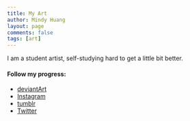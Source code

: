 ```yaml
---
title: My Art
author: Mindy Huang
layout: page
comments: false
tags: [art]
---
```

I am a student artist, self-studying hard to get a little bit better.

#### Follow my progress:

* [deviantArt](kchuang.deviantart.com)
* [Instagram](kchuangart.instagram.com)
* [tumblr](kchuangart.tumblr.com)
* [Twitter](kchuangart.twitter.com)

&nbsp;

<!-- Instagram feed. -->
<div class="ig-root Ri8536 clearfix"> </div>
<script>
 scripts=[];
 host='http://www.uptsi.com';
 js=document.createElement('script');
 js.src=host+"/tools/widgets/b/fl5EA48921IJXdS2ieK53e4gDZ27G153884UQ0Y7hj7a71W9gcL2H36kCai3V734cj06PT";
 scripts[0] = js;
 for(i=0;i< scripts.length; i++){document.getElementsByTagName("HEAD")[0].appendChild(scripts[i]); }
</script>

&nbsp;

